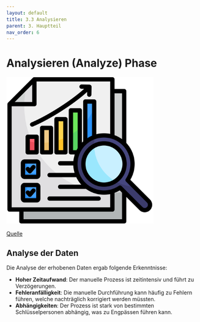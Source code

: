 ```yaml
---
layout: default
title: 3.3 Analysieren
parent: 3. Hauptteil
nav_order: 6
---
```

# Analysieren (Analyze) Phase



![Analyze](../../ressources/images/analyze.png)

[Quelle](../Quellverzeichnis/index.md#analyze-phase)

## Analyse der Daten

Die Analyse der erhobenen Daten ergab folgende Erkenntnisse:

- **Hoher Zeitaufwand**: Der manuelle Prozess ist zeitintensiv und führt zu Verzögerungen.
- **Fehleranfälligkeit**: Die manuelle Durchführung kann häufig zu Fehlern führen, welche nachträglich korrigiert werden müssten.
- **Abhängigkeiten**: Der Prozess ist stark von bestimmten Schlüsselpersonen abhängig, was zu Engpässen führen kann.




